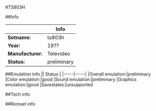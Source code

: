 #TS803H

##Info

||Info|
|-----|-----|
|**Setname:**|ts803h
|**Year:**|19??
|**Manufacturer:**|Televideo
|**Status:**|preliminary

##Emulation info
|| Status |
|-----|-----|
|Overall emulation:|preliminary
|Color emulation:|good
|Sound emulation:|preliminary
|Graphics emulation:|good
|Savestates:|unsupported

##Tech info

##Romset info

<!--- START OF EDITED COMMENT DO NOT TOUCH TEXT ABOVE-->
